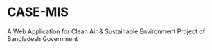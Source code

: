 # CASE-MIS
A Web Application for Clean Air &amp; Sustainable Environment Project of Bangladesh Government
